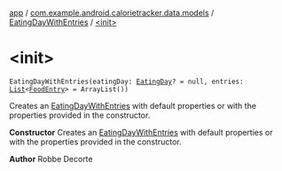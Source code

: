 [app](../../index.md) / [com.example.android.calorietracker.data.models](../index.md) / [EatingDayWithEntries](index.md) / [&lt;init&gt;](./-init-.md)

# &lt;init&gt;

`EatingDayWithEntries(eatingDay: `[`EatingDay`](../-eating-day/index.md)`? = null, entries: `[`List`](https://kotlinlang.org/api/latest/jvm/stdlib/kotlin.collections/-list/index.html)`<`[`FoodEntry`](../-food-entry/index.md)`> = ArrayList())`

Creates an [EatingDayWithEntries](index.md) with default properties or with the properties provided in the constructor.

**Constructor**
Creates an [EatingDayWithEntries](index.md) with default properties or with the properties provided in the constructor.

**Author**
Robbe Decorte

